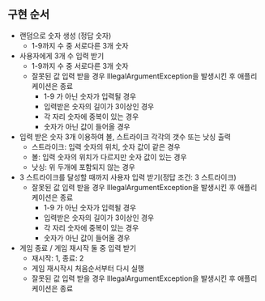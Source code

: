 ## 구현 순서
- 랜덤으로 숫자 생성 (정답 숫자)
  - 1-9까지 수 중 서로다른 3개 숫자
- 사용자에게 3개 수 입력 받기
  - 1-9까지 수 중 서로다른 3개 숫자
  - 잘못된 값 입력 받을 경우 IllegalArgumentException을 발생시킨 후 애플리케이션은 종료
    - 1-9 가 아닌 숫자가 입력될 경우
    - 입력받은 숫자의 길이가 3이상인 경우
    - 각 자리 숫자에 중복이 있는 경우
    - 숫자가 아닌 값이 들어올 경우
- 입력 받은 숫자 3개 이용하여 볼, 스트라이크 각각의 갯수 또는 낫싱 출력
  - 스트라이크: 입력 숫자의 위치, 숫자 값이 같은 경우
  - 볼: 입력 숫자의 위치가 다르지만 숫자 값이 있는 경우
  - 낫싱: 위 두개에 포함되지 않는 경우
- 3 스트라이크를 달성할 때까지 사용자 입력 받기(정답 조건: 3 스트라이크)
  - 잘못된 값 입력 받을 경우 IllegalArgumentException을 발생시킨 후 애플리케이션은 종료
    - 1-9 가 아닌 숫자가 입력될 경우
    - 입력받은 숫자의 길이가 3이상인 경우
    - 각 자리 숫자에 중복이 있는 경우
    - 숫자가 아닌 값이 들어올 경우
- 게임 종료 / 게임 재시작 둘 중 입력 받기
  - 재시작: 1, 종료: 2
  - 게임 재시작시 처음순서부터 다시 실행
  - 잘못된 값 입력 받을 경우 IllegalArgumentException을 발생시킨 후 애플리케이션은 종료


